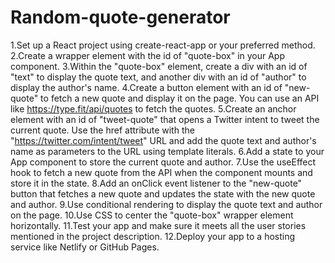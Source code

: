 # Random-quote-generator
1.Set up a React project using create-react-app or your preferred method.
2.Create a wrapper element with the id of "quote-box" in your App component.
3.Within the "quote-box" element, create a div with an id of "text" to display the quote text, and another div with an id of "author" to display the author's name.
4.Create a button element with an id of "new-quote" to fetch a new quote and display it on the page. You can use an API like https://type.fit/api/quotes to fetch the quotes.
5.Create an anchor element with an id of "tweet-quote" that opens a Twitter intent to tweet the current quote. Use the href attribute with the "https://twitter.com/intent/tweet" URL and add the quote text and author's name as parameters to the URL using template literals.
6.Add a state to your App component to store the current quote and author.
7.Use the useEffect hook to fetch a new quote from the API when the component mounts and store it in the state.
8.Add an onClick event listener to the "new-quote" button that fetches a new quote and updates the state with the new quote and author.
9.Use conditional rendering to display the quote text and author on the page.
10.Use CSS to center the "quote-box" wrapper element horizontally.
11.Test your app and make sure it meets all the user stories mentioned in the project description.
12.Deploy your app to a hosting service like Netlify or GitHub Pages.
